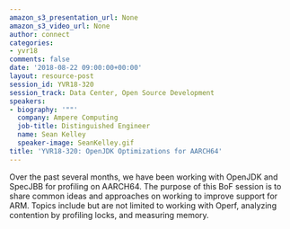 ```yaml
---
amazon_s3_presentation_url: None
amazon_s3_video_url: None
author: connect
categories:
- yvr18
comments: false
date: '2018-08-22 09:00:00+00:00'
layout: resource-post
session_id: YVR18-320
session_track: Data Center, Open Source Development
speakers:
- biography: '""'
  company: Ampere Computing
  job-title: Distinguished Engineer
  name: Sean Kelley
  speaker-image: SeanKelley.gif
title: 'YVR18-320: OpenJDK Optimizations for AARCH64'
---
```


Over the past several months, we have been working with OpenJDK and SpecJBB for profiling on AARCH64.  The purpose of this BoF session is to share common ideas and approaches on working to improve support for ARM.  Topics include but are not limited to working with Operf, analyzing contention by profiling locks, and measuring memory.